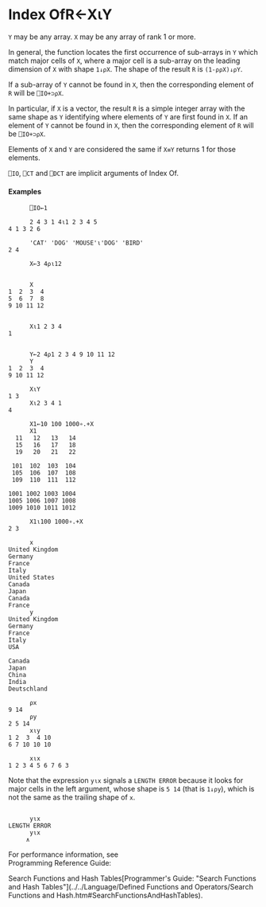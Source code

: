 




<h1 class="heading"><span class="name">Index Of</span><span class="command">R←X⍳Y</span></h1>

`Y` may be any array. `X` may be any array of rank 1 or more.


In general, the function locates the first occurrence of sub-arrays in `Y` which match major cells of  `X`, where a major cell is  a sub-array on the leading dimension of `X` with shape `1↓⍴X`. The shape of the result `R` is `(1-⍴⍴X)↓⍴Y`.


If a sub-array of `Y` cannot be found in `X`, then the corresponding element of `R` will be `⎕IO+⊃⍴X`.


In particular, if `X` is a vector, the result `R` is a simple integer array with the same shape as `Y` identifying where elements of `Y` are first found in `X`. If an element of `Y` cannot be found in `X`, then the corresponding element of `R` will be `⎕IO+⊃⍴X`.


Elements of `X` and `Y` are considered the same if `X≡Y` returns 1 for those elements.


`⎕IO`,  `⎕CT` and `⎕DCT` are implicit arguments of Index Of.


#### Examples
```apl
      ⎕IO←1
 
      2 4 3 1 4⍳1 2 3 4 5
4 1 3 2 6
 
      'CAT' 'DOG' 'MOUSE'⍳'DOG' 'BIRD'
2 4
```
```apl
      X←3 4⍴⍳12
```
```apl

      X
1  2  3  4
5  6  7  8
9 10 11 12
```
```apl

      X⍳1 2 3 4
1

```
```apl

      Y←2 4⍴1 2 3 4 9 10 11 12
      Y
1  2  3  4
9 10 11 12

      X⍳Y
1 3
      X⍳2 3 4 1
4

```
```apl
      X1←10 100 1000∘.+X
      X1
  11   12   13   14
  15   16   17   18
  19   20   21   22
                   
 101  102  103  104
 105  106  107  108
 109  110  111  112
                   
1001 1002 1003 1004
1005 1006 1007 1008
1009 1010 1011 1012

```
```apl
      X1⍳100 1000∘.+X
2 3
```
```apl
      x
United Kingdom
Germany       
France        
Italy         
United States 
Canada        
Japan         
Canada        
France        
      y
United Kingdom
Germany       
France        
Italy         
USA           
              
Canada        
Japan         
China         
India         
Deutschland   

```
```apl
      ⍴x
9 14
      ⍴y
2 5 14
      x⍳y
1 2  3  4 10
6 7 10 10 10

      x⍳x
1 2 3 4 5 6 7 6 3

```



Note that the expression `y⍳x` signals a `LENGTH ERROR` because it looks for major cells in the left argument, whose shape is `5 14` (that is `1↓⍴y`), which is not the same as the trailing shape of `x`.
```apl

      y⍳x
LENGTH ERROR
      y⍳x
     ∧
```



For performance information, see  
Programming Reference Guide: 

Search Functions and Hash Tables[Programmer's Guide: "Search Functions and Hash Tables"](../../Language/Defined Functions and Operators/Search Functions and Hash.htm#SearchFunctionsAndHashTables).


